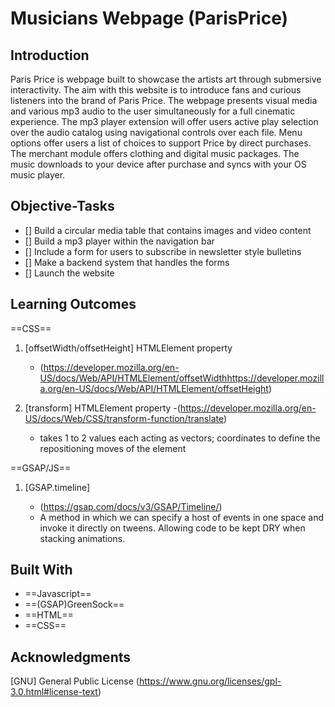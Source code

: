# Musicians Webpage (ParisPrice)

## Introduction

Paris Price is webpage built to showcase the artists art through submersive interactivity. The aim with this website is to introduce fans and curious listeners into the brand of Paris Price. The webpage presents visual media and various mp3 audio to the user simultaneously for a full cinematic experience. The mp3 player extension will offer users active play selection over the audio catalog using navigational controls over each file. Menu options offer users a list of choices to support Price by direct purchases. The merchant module offers clothing and digital music packages. The music downloads to your device after purchase and syncs with your OS music player.

## Objective-Tasks

- [] Build a circular media table that contains images and video content
- [] Build a mp3 player within the navigation bar
- [] Include a form for users to subscribe in newsletter style bulletins
- [] Make a backend system that handles the forms
- [] Launch the website

## Learning Outcomes

==CSS==

1. [offsetWidth/offsetHeight] HTMLElement property

   - (<https://developer.mozilla.org/en-US/docs/Web/API/HTMLElement/offsetWidth><https://developer.mozilla.org/en-US/docs/Web/API/HTMLElement/offsetHeight>)

2. [transform] HTMLElement property
   -(<https://developer.mozilla.org/en-US/docs/Web/CSS/transform-function/translate>)
   - takes 1 to 2 values each acting as vectors; coordinates to define the repositioning moves of the element

==GSAP/JS==

1. [GSAP.timeline]

   - (<https://gsap.com/docs/v3/GSAP/Timeline/>)

   * A method in which we can specify a host of events in one space and invoke it directly on tweens. Allowing code to be kept DRY when stacking animations.

## Built With

- ==Javascript==
- ==(GSAP)GreenSock==
- ==HTML==
- ==CSS==

## Acknowledgments

[GNU] General Public License
(<https://www.gnu.org/licenses/gpl-3.0.html#license-text>)
